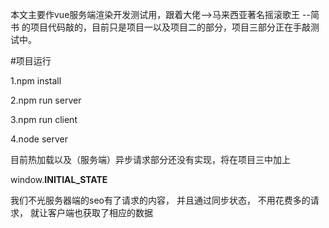 本文主要作vue服务端渲染开发测试用，跟着大佬-->马来西亚著名摇滚歌王 --简书 的项目代码敲的，目前只是项目一以及项目二的部分，项目三部分正在手敲测试中。

#项目运行

1.npm install 

2.npm run server

3.npm run client

4.node server


目前热加载以及（服务端）异步请求部分还没有实现，将在项目三中加上


window.__INITIAL_STATE__


我们不光服务器端的seo有了请求的内容，
并且通过同步状态，
不用花费多的请求，
就让客户端也获取了相应的数据
